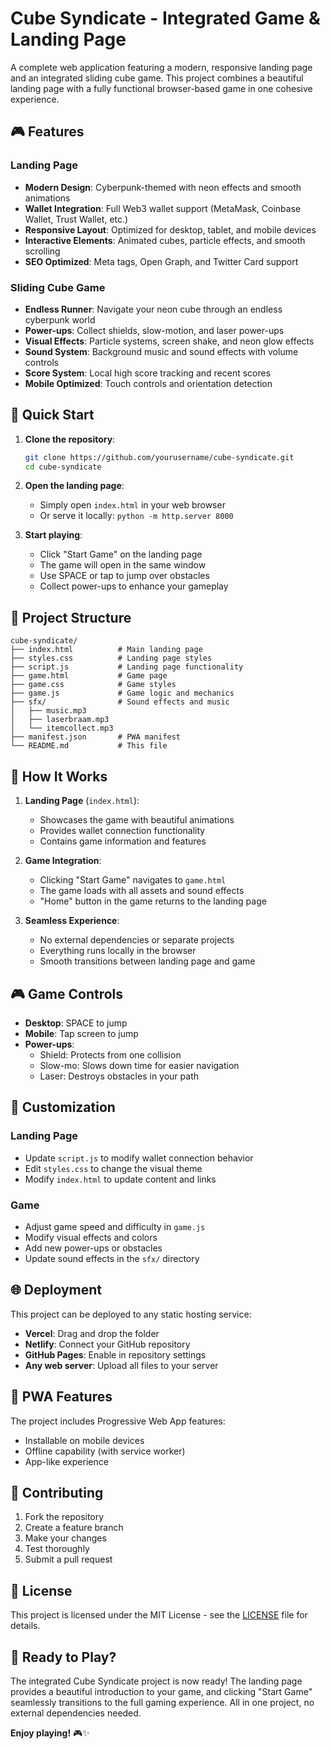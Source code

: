 # Cube Syndicate - Integrated Game & Landing Page

A complete web application featuring a modern, responsive landing page and an integrated sliding cube game. This project combines a beautiful landing page with a fully functional browser-based game in one cohesive experience.

## 🎮 Features

### Landing Page
- **Modern Design**: Cyberpunk-themed with neon effects and smooth animations
- **Wallet Integration**: Full Web3 wallet support (MetaMask, Coinbase Wallet, Trust Wallet, etc.)
- **Responsive Layout**: Optimized for desktop, tablet, and mobile devices
- **Interactive Elements**: Animated cubes, particle effects, and smooth scrolling
- **SEO Optimized**: Meta tags, Open Graph, and Twitter Card support

### Sliding Cube Game
- **Endless Runner**: Navigate your neon cube through an endless cyberpunk world
- **Power-ups**: Collect shields, slow-motion, and laser power-ups
- **Visual Effects**: Particle systems, screen shake, and neon glow effects
- **Sound System**: Background music and sound effects with volume controls
- **Score System**: Local high score tracking and recent scores
- **Mobile Optimized**: Touch controls and orientation detection

## 🚀 Quick Start

1. **Clone the repository**:
   ```bash
   git clone https://github.com/yourusername/cube-syndicate.git
   cd cube-syndicate
   ```

2. **Open the landing page**:
   - Simply open `index.html` in your web browser
   - Or serve it locally: `python -m http.server 8000`

3. **Start playing**:
   - Click "Start Game" on the landing page
   - The game will open in the same window
   - Use SPACE or tap to jump over obstacles
   - Collect power-ups to enhance your gameplay

## 📁 Project Structure

```
cube-syndicate/
├── index.html          # Main landing page
├── styles.css          # Landing page styles
├── script.js           # Landing page functionality
├── game.html           # Game page
├── game.css            # Game styles
├── game.js             # Game logic and mechanics
├── sfx/                # Sound effects and music
│   ├── music.mp3
│   ├── laserbraam.mp3
│   └── itemcollect.mp3
├── manifest.json       # PWA manifest
└── README.md           # This file
```

## 🎯 How It Works

1. **Landing Page** (`index.html`): 
   - Showcases the game with beautiful animations
   - Provides wallet connection functionality
   - Contains game information and features

2. **Game Integration**:
   - Clicking "Start Game" navigates to `game.html`
   - The game loads with all assets and sound effects
   - "Home" button in the game returns to the landing page

3. **Seamless Experience**:
   - No external dependencies or separate projects
   - Everything runs locally in the browser
   - Smooth transitions between landing page and game

## 🎮 Game Controls

- **Desktop**: SPACE to jump
- **Mobile**: Tap screen to jump
- **Power-ups**: 
  - Shield: Protects from one collision
  - Slow-mo: Slows down time for easier navigation
  - Laser: Destroys obstacles in your path

## 🔧 Customization

### Landing Page
- Update `script.js` to modify wallet connection behavior
- Edit `styles.css` to change the visual theme
- Modify `index.html` to update content and links

### Game
- Adjust game speed and difficulty in `game.js`
- Modify visual effects and colors
- Add new power-ups or obstacles
- Update sound effects in the `sfx/` directory

## 🌐 Deployment

This project can be deployed to any static hosting service:

- **Vercel**: Drag and drop the folder
- **Netlify**: Connect your GitHub repository
- **GitHub Pages**: Enable in repository settings
- **Any web server**: Upload all files to your server

## 📱 PWA Features

The project includes Progressive Web App features:

- Installable on mobile devices
- Offline capability (with service worker)
- App-like experience

## 🤝 Contributing

1. Fork the repository
2. Create a feature branch
3. Make your changes
4. Test thoroughly
5. Submit a pull request

## 📄 License

This project is licensed under the MIT License - see the [LICENSE](LICENSE) file for details.

## 🎉 Ready to Play?

The integrated Cube Syndicate project is now ready! The landing page provides a beautiful introduction to your game, and clicking "Start Game" seamlessly transitions to the full gaming experience. All in one project, no external dependencies needed.

**Enjoy playing!** 🎮✨ 